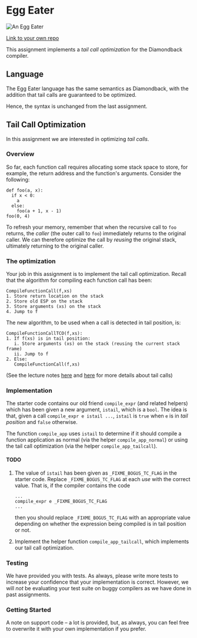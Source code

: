 # Egg Eater

![An Egg Eater](https://classroom.github.com/assignment-invitations/f3f5e113dea5ba7541ecb30dce46f027)

[Link to your own repo]()

This assignment implements a _tail call optimization_ for the Diamondback compiler.

## Language

The Egg Eater language has the same semantics as Diamondback, with the addition that
tail calls are guaranteed to be optimized.

Hence, the syntax is unchanged from the last assignment.

## Tail Call Optimization

In this assignment we are interested in optimizing _tail calls_.


### Overview 

So far, each function call requires allocating some stack space to store, for example,
the return address and the function's arguments. Consider the following:

```
def foo(a, x):
  if x < 0:
    a
  else:
    foo(a + 1, x - 1) 
foo(0, 4)
```

To refresh your memory, remember that when the recursive call to `foo`
returns, the _caller_ (the outer call to `foo`) immediately returns to
the original caller. We can therefore optimize the call by _reusing_
the original stack, ultimately returning to the original caller.

### The optimization

Your job in this assignment is to implement the tail call
optimization. Recall that the algorithm for compiling each function
call has been:

```
CompileFunctionCall(f,xs)
1. Store return location on the stack
2. Store old ESP on the stack
3. Store arguments (xs) on the stack
4. Jump to f
```

The new algorithm, to be used when a call is detected in tail position, is:

```
CompileFunctionCallTCO(f,xs):
1. If f(xs) is in tail position:
   i. Store arguments (xs) on the stack (reusing the current stack frame)
   ii. Jump to f
2. Else:
   CompileFunctionCall(f,xs)
```

(See the lecture notes [here](https://github.com/ucsd-cse131-sp17/lectures/blob/master/lecture17/tail-position.pdf) and [here](https://github.com/ucsd-cse131-sp17/lectures/blob/master/lecture18/tail-details.pdf) for more details about tail calls)

### Implementation

The starter code contains our old friend `compile_expr` (and related
helpers) which has been given a new argument, `istail`, which is a
`bool`. The idea is that, given a call `compile_expr e istail ...`,
`istail` is `true` when `e` is in _tail position_ and `false`
otherwise. 

The function `compile_app` uses `istail` to determine if it should
compile a function application as normal (via the helper `compile_app_normal`)
or using the tail call optimization (via the helper `compile_app_tailcall`).

#### TODO

1. The value of `istail` has been given as `_FIXME_BOGUS_TC_FLAG` in the
   starter code. Replace `_FIXME_BOGUS_TC_FLAG` at each _use_ with the correct value.
   That is, if the compiler contains the code
   
   ```
   ...
   compile_expr e _FIXME_BOGUS_TC_FLAG
   ...
   ```
   
   then you should replace `_FIXME_BOGUS_TC_FLAG` with an appropriate value depending
   on whether the expression being compiled is in tail position or not.

2. Implement the helper function `compile_app_tailcall`, which
   implements our tail call optimization.

### Testing

We have provided you with tests. As always, please write more tests to increase your confidence that your implementation is correct. However, we will *not* be evaluating your test suite on buggy compilers as we have done in past assignments.

### Getting Started

A note on support code – a lot is provided, but, as always, you can
feel free to overwrite it with your own implementation if you prefer.

